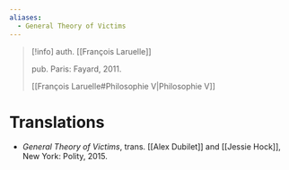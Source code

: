 ```yaml
---
aliases:
  - General Theory of Victims
---
```

>[!info]
>auth. [[François Laruelle]]
>
>pub. Paris: Fayard, 2011.
>
>[[François Laruelle#Philosophie V|Philosophie V]]

# Translations

 * _General Theory of Victims_, trans. [[Alex Dubilet]] and [[Jessie Hock]], New York: Polity, 2015.